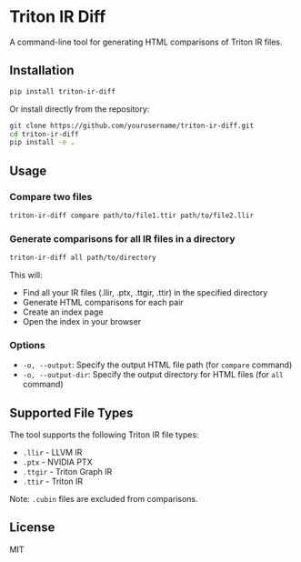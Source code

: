 # Triton IR Diff

A command-line tool for generating HTML comparisons of Triton IR files.

## Installation

```bash
pip install triton-ir-diff
```

Or install directly from the repository:

```bash
git clone https://github.com/yourusername/triton-ir-diff.git
cd triton-ir-diff
pip install -e .
```

## Usage

### Compare two files

```bash
triton-ir-diff compare path/to/file1.ttir path/to/file2.llir
```

### Generate comparisons for all IR files in a directory

```bash
triton-ir-diff all path/to/directory
```

This will:
- Find all your IR files (.llir, .ptx, .ttgir, .ttir) in the specified directory
- Generate HTML comparisons for each pair
- Create an index page
- Open the index in your browser

### Options

- `-o, --output`: Specify the output HTML file path (for `compare` command)
- `-o, --output-dir`: Specify the output directory for HTML files (for `all` command)

## Supported File Types

The tool supports the following Triton IR file types:
- `.llir` - LLVM IR
- `.ptx` - NVIDIA PTX
- `.ttgir` - Triton Graph IR
- `.ttir` - Triton IR

Note: `.cubin` files are excluded from comparisons.

## License

MIT